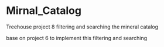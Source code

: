 # Mirnal_Catalog
 Treehouse project 8 filtering and searching the mineral catalog

base on project 6 to implement this filtering and searching
